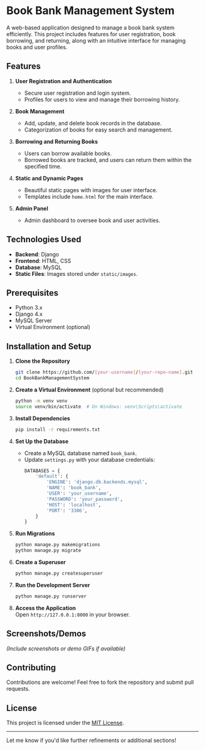 # Book Bank Management System  

A web-based application designed to manage a book bank system efficiently. This project includes features for user registration, book borrowing, and returning, along with an intuitive interface for managing books and user profiles.

## Features  

1. **User Registration and Authentication**  
   - Secure user registration and login system.  
   - Profiles for users to view and manage their borrowing history.  

2. **Book Management**  
   - Add, update, and delete book records in the database.  
   - Categorization of books for easy search and management.  

3. **Borrowing and Returning Books**  
   - Users can borrow available books.  
   - Borrowed books are tracked, and users can return them within the specified time.  

4. **Static and Dynamic Pages**  
   - Beautiful static pages with images for user interface.  
   - Templates include `home.html` for the main interface.  

5. **Admin Panel**  
   - Admin dashboard to oversee book and user activities.  

## Technologies Used  

- **Backend**: Django  
- **Frontend**: HTML, CSS  
- **Database**: MySQL  
- **Static Files**: Images stored under `static/images`.  

## Prerequisites  

- Python 3.x  
- Django 4.x  
- MySQL Server  
- Virtual Environment (optional)  

## Installation and Setup  

1. **Clone the Repository**  
   ```bash  
   git clone https://github.com/[your-username]/[your-repo-name].git  
   cd BookBankManagementSystem  
   ```  

2. **Create a Virtual Environment** (optional but recommended)  
   ```bash  
   python -m venv venv  
   source venv/bin/activate  # On Windows: venv\Scripts\activate  
   ```  

3. **Install Dependencies**  
   ```bash  
   pip install -r requirements.txt  
   ```  

4. **Set Up the Database**  
   - Create a MySQL database named `book_bank`.  
   - Update `settings.py` with your database credentials:  
     ```python  
     DATABASES = {  
         'default': {  
             'ENGINE': 'django.db.backends.mysql',  
             'NAME': 'book_bank',  
             'USER': 'your_username',  
             'PASSWORD': 'your_password',  
             'HOST': 'localhost',  
             'PORT': '3306',  
         }  
     }  
     ```  

5. **Run Migrations**  
   ```bash  
   python manage.py makemigrations  
   python manage.py migrate  
   ```  

6. **Create a Superuser**  
   ```bash  
   python manage.py createsuperuser  
   ```  

7. **Run the Development Server**  
   ```bash  
   python manage.py runserver  
   ```  

8. **Access the Application**  
   Open `http://127.0.0.1:8000` in your browser.  

## Screenshots/Demos  

*(Include screenshots or demo GIFs if available)*  

## Contributing  

Contributions are welcome! Feel free to fork the repository and submit pull requests.  

## License  

This project is licensed under the [MIT License](LICENSE).  

---

Let me know if you'd like further refinements or additional sections!
